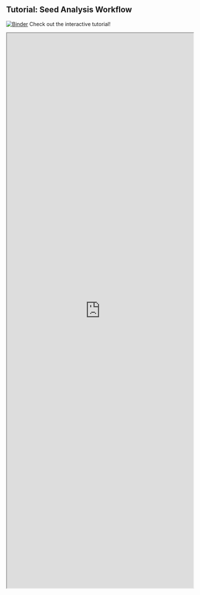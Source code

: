 ## Tutorial: Seed Analysis Workflow


[![Binder](https://mybinder.org/badge_logo.svg)](https://mybinder.org/v2/gh/danforthcenter/plantcv-interactive-tutorials/HEAD?filepath=index.ipynb) Check out the interactive tutorial! 

<iframe src="https://nbviewer.jupyter.org/github/danforthcenter/plantcv-interactive-tutorials/blob/main/index.ipynb" width="100%" height="1500px"></iframe>
